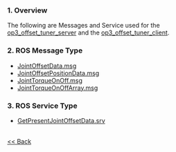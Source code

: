 ### 1. Overview
The following are Messages and Service used for the [op3_offset_tuner_server] and the [op3_offset_tuner_client].  

### 2. ROS Message Type
 * [JointOffsetData.msg]
 * [JointOffsetPositionData.msg]
 * [JointTorqueOnOff.msg]
 * [JointTorqueOnOffArray.msg]

### 3. ROS Service Type  
 * [GetPresentJointOffsetData.srv]

<br>[&lt;&lt; Back]

[op3_offset_tuner_server]:https://github.com/ROBOTIS-GIT/ROBOTIS-Documents/wiki/op3_offset_tuner_server
[op3_offset_tuner_client]:https://github.com/ROBOTIS-GIT/ROBOTIS-Documents/wiki/op3_offset_tuner_client

[JointOffsetData.msg]:https://github.com/ROBOTIS-GIT/ROBOTIS-Documents/wiki/op3_JointOffsetData.msg
[JointOffsetPositionData.msg]:https://github.com/ROBOTIS-GIT/ROBOTIS-Documents/wiki/op3_JointOffsetPositionData.msg
[JointTorqueOnOff.msg]:https://github.com/ROBOTIS-GIT/ROBOTIS-Documents/wiki/op3_JointTorqueOnOff.msg
[JointTorqueOnOffArray.msg]:https://github.com/ROBOTIS-GIT/ROBOTIS-Documents/wiki/op3_JointTorqueOnOffArray.msg

[GetPresentJointOffsetData.srv]:https://github.com/ROBOTIS-GIT/ROBOTIS-Documents/wiki/op3_GetPresentJointOffsetData.srv
[&lt;&lt; Back]:[ROBOTIS-OP3-msgs.md]
